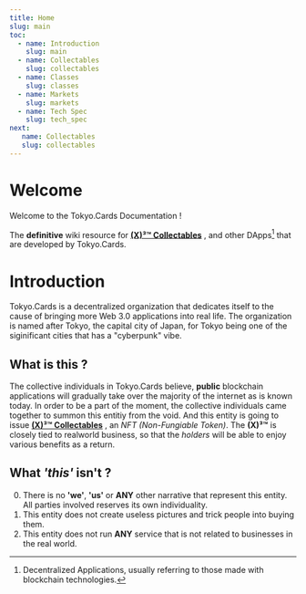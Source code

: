 ```yaml
---
title: Home
slug: main
toc:
  - name: Introduction
    slug: main 
  - name: Collectables 
    slug: collectables 
  - name: Classes 
    slug: classes 
  - name: Markets 
    slug: markets 
  - name: Tech Spec 
    slug: tech_spec 
next: 
   name: Collectables
   slug: collectables 
---
```


# Welcome
Welcome to the Tokyo.Cards Documentation !

The __definitive__ wiki resource for __[(X)³™ Collectables](/wiki/?slug=collectables&lang=en)__ , and other DApps[^1] that are developed by Tokyo.Cards.

# Introduction
Tokyo.Cards is a decentralized organization that dedicates itself to the cause of bringing more Web 3.0 applications into real life. The organization is named after Tokyo, the capital city of Japan, for Tokyo being one of the siginificant cities that has a "cyberpunk" vibe.

## What is this ? 
The collective individuals in Tokyo.Cards believe, __public__ blockchain applications will gradually take over the majority of the internet as is known today. In order to be a part of the moment, the collective individuals came together to summon this entitiy from the void. And this entity is going to issue  __[(X)³™ Collectables](/wiki/?slug=collectables&lang=en)__ , an _NFT (Non-Fungiable Token)_. The __(X)³™__ is closely tied to realworld business, so that the _holders_ will be able to enjoy various benefits as a return.

## What _'this'_ isn't ? 
0. There is no __'we'__, __'us'__ or __ANY__ other narrative that represent this entity. All parties involved reserves its own individuality.
1. This entity does not create useless pictures and trick people into buying them.
2. This entity does not run __ANY__ service that is not related to businesses in the real world.


[^1]: Decentralized Applications, usually referring to those made with blockchain technologies.
